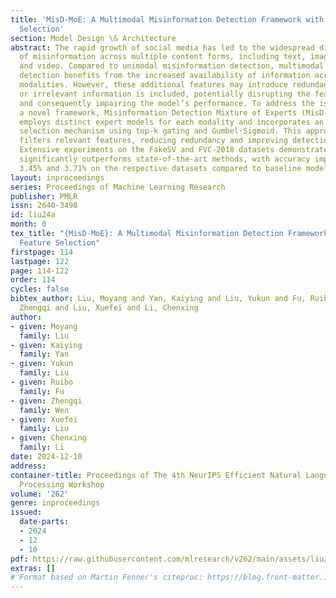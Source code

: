 ```yaml
---
title: 'MisD-MoE: A Multimodal Misinformation Detection Framework with Adaptive Feature
  Selection'
section: Model Design \& Architecture
abstract: The rapid growth of social media has led to the widespread dissemination
  of misinformation across multiple content forms, including text, images, audio,
  and video. Compared to unimodal misinformation detection, multimodal misinformation
  detection benefits from the increased availability of information across multiple
  modalities. However, these additional features may introduce redundancy, where overlapping
  or irrelevant information is included, potentially disrupting the feature space
  and consequently impairing the model’s performance. To address the issue, we propose
  a novel framework, Misinformation Detection Mixture of Experts (MisD-MoE), which
  employs distinct expert models for each modality and incorporates an adaptive feature
  selection mechanism using top-k gating and Gumbel-Sigmoid. This approach dynamically
  filters relevant features, reducing redundancy and improving detection accuracy.
  Extensive experiments on the FakeSV and FVC-2018 datasets demonstrate that MisD-MoE
  significantly outperforms state-of-the-art methods, with accuracy improvements of
  3.45% and 3.71% on the respective datasets compared to baseline models.
layout: inproceedings
series: Proceedings of Machine Learning Research
publisher: PMLR
issn: 2640-3498
id: liu24a
month: 0
tex_title: "{MisD-MoE}: A Multimodal Misinformation Detection Framework with Adaptive
  Feature Selection"
firstpage: 114
lastpage: 122
page: 114-122
order: 114
cycles: false
bibtex_author: Liu, Moyang and Yan, Kaiying and Liu, Yukun and Fu, Ruibo and Wen,
  Zhengqi and Liu, Xuefei and Li, Chenxing
author:
- given: Moyang
  family: Liu
- given: Kaiying
  family: Yan
- given: Yukun
  family: Liu
- given: Ruibo
  family: Fu
- given: Zhengqi
  family: Wen
- given: Xuefei
  family: Liu
- given: Chenxing
  family: Li
date: 2024-12-10
address:
container-title: Proceedings of The 4th NeurIPS Efficient Natural Language and Speech
  Processing Workshop
volume: '262'
genre: inproceedings
issued:
  date-parts:
  - 2024
  - 12
  - 10
pdf: https://raw.githubusercontent.com/mlresearch/v262/main/assets/liu24a/liu24a.pdf
extras: []
# Format based on Martin Fenner's citeproc: https://blog.front-matter.io/posts/citeproc-yaml-for-bibliographies/
---
```

